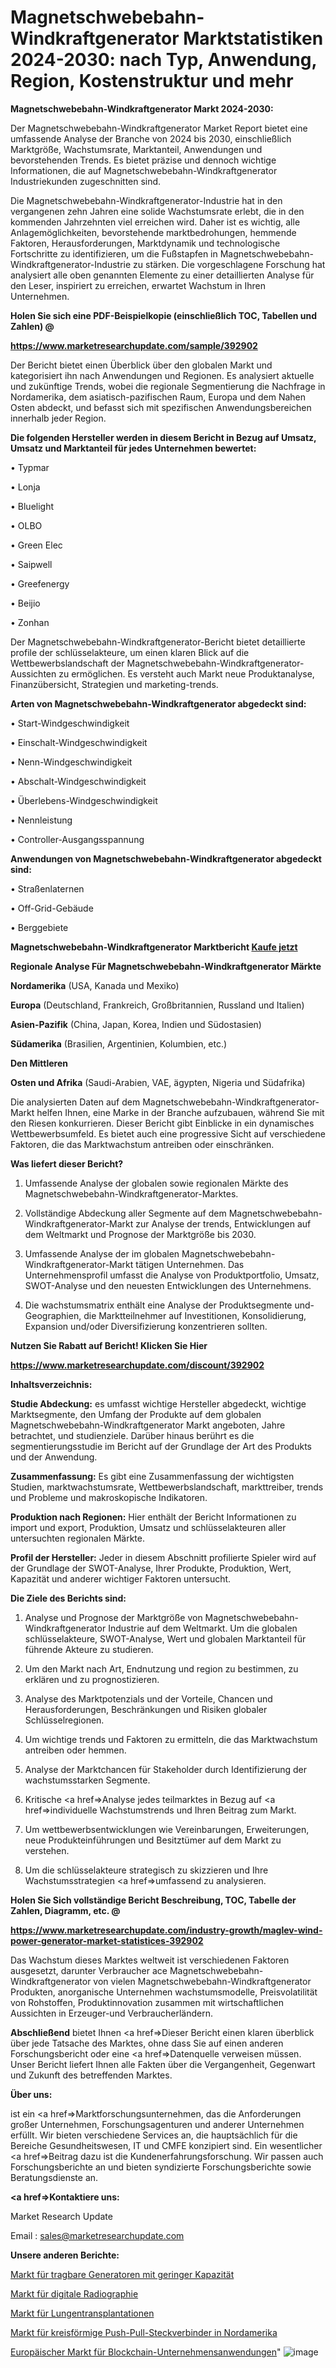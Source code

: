 # Magnetschwebebahn-Windkraftgenerator Marktstatistiken 2024-2030: nach Typ, Anwendung, Region, Kostenstruktur und mehr

<strong>Magnetschwebebahn-Windkraftgenerator Markt 2024-2030:</strong>

Der Magnetschwebebahn-Windkraftgenerator Market Report bietet eine umfassende Analyse der Branche von 2024 bis 2030, einschließlich Marktgröße, Wachstumsrate, Marktanteil, Anwendungen und bevorstehenden Trends. Es bietet präzise und dennoch wichtige Informationen, die auf Magnetschwebebahn-Windkraftgenerator Industriekunden zugeschnitten sind.

Die Magnetschwebebahn-Windkraftgenerator-Industrie hat in den vergangenen zehn Jahren eine solide Wachstumsrate erlebt, die in den kommenden Jahrzehnten viel erreichen wird. Daher ist es wichtig, alle Anlagemöglichkeiten, bevorstehende marktbedrohungen, hemmende Faktoren, Herausforderungen, Marktdynamik und technologische Fortschritte zu identifizieren, um die Fußstapfen in Magnetschwebebahn-Windkraftgenerator-Industrie zu stärken. Die vorgeschlagene Forschung hat analysiert alle oben genannten Elemente zu einer detaillierten Analyse für den Leser, inspiriert zu erreichen, erwartet Wachstum in Ihren Unternehmen.



<strong>Holen Sie sich eine PDF-Beispielkopie (einschließlich TOC, Tabellen und Zahlen) @
</strong>

<strong><a href=https://www.marketresearchupdate.com/sample/392902>

<strong>https://www.marketresearchupdate.com/sample/392902</u></font></a></strong></strong>

Der Bericht bietet einen Überblick über den globalen Markt und kategorisiert ihn nach Anwendungen und Regionen. Es analysiert aktuelle und zukünftige Trends, wobei die regionale Segmentierung die Nachfrage in Nordamerika, dem asiatisch-pazifischen Raum, Europa und dem Nahen Osten abdeckt, und befasst sich mit spezifischen Anwendungsbereichen innerhalb jeder Region.



<strong>Die folgenden Hersteller werden in diesem Bericht in Bezug auf Umsatz, Umsatz und Marktanteil für jedes Unternehmen bewertet:</strong>

• Typmar

• Lonja

• Bluelight

• OLBO

• Green Elec

• Saipwell

• Greefenergy

• Beijio

• Zonhan

Der Magnetschwebebahn-Windkraftgenerator-Bericht bietet detaillierte profile der schlüsselakteure, um einen klaren Blick auf die Wettbewerbslandschaft der Magnetschwebebahn-Windkraftgenerator-Aussichten zu ermöglichen. Es versteht auch Markt neue Produktanalyse, Finanzübersicht, Strategien und marketing-trends.



<strong>Arten von Magnetschwebebahn-Windkraftgenerator abgedeckt sind:</strong>

• Start-Windgeschwindigkeit

• Einschalt-Windgeschwindigkeit

• Nenn-Windgeschwindigkeit

• Abschalt-Windgeschwindigkeit

• Überlebens-Windgeschwindigkeit

• Nennleistung

• Controller-Ausgangsspannung



<strong>Anwendungen von Magnetschwebebahn-Windkraftgenerator abgedeckt sind:</strong>

• Straßenlaternen

• Off-Grid-Gebäude

• Berggebiete



<strong>Magnetschwebebahn-Windkraftgenerator Marktbericht <a href=https://www.marketresearchupdate.com/buynow/392902>Kaufe jetzt</a></strong>



<strong>Regionale Analyse Für Magnetschwebebahn-Windkraftgenerator Märkte</strong>



<strong>Nordamerika</strong> (USA, Kanada und Mexiko)



<strong>Europa</strong> (Deutschland, Frankreich, Großbritannien, Russland und Italien)



<strong>Asien-Pazifik</strong> (China, Japan, Korea, Indien und Südostasien)



<strong>Südamerika</strong> (Brasilien, Argentinien, Kolumbien, etc.)



<strong>Den Mittleren</strong> 

<strong>Osten und Afrika</strong> (Saudi-Arabien, VAE, ägypten, Nigeria und Südafrika)

Die analysierten Daten auf dem Magnetschwebebahn-Windkraftgenerator-Markt helfen Ihnen, eine Marke in der Branche aufzubauen, während Sie mit den Riesen konkurrieren. Dieser Bericht gibt Einblicke in ein dynamisches Wettbewerbsumfeld. Es bietet auch eine progressive Sicht auf verschiedene Faktoren, die das Marktwachstum antreiben oder einschränken.



<strong>Was liefert dieser Bericht?</strong>

1. Umfassende Analyse der globalen sowie regionalen Märkte des Magnetschwebebahn-Windkraftgenerator-Marktes.

2. Vollständige Abdeckung aller Segmente auf dem Magnetschwebebahn-Windkraftgenerator-Markt zur Analyse der trends, Entwicklungen auf dem Weltmarkt und Prognose der Marktgröße bis 2030.

3. Umfassende Analyse der im globalen Magnetschwebebahn-Windkraftgenerator-Markt tätigen Unternehmen. Das Unternehmensprofil umfasst die Analyse von Produktportfolio, Umsatz, SWOT-Analyse und den neuesten Entwicklungen des Unternehmens.

4. Die wachstumsmatrix enthält eine Analyse der Produktsegmente und-Geographien, die Marktteilnehmer auf Investitionen, Konsolidierung, Expansion und/oder Diversifizierung konzentrieren sollten.



<strong>Nutzen Sie Rabatt auf Bericht! Klicken Sie Hier
</strong>

<strong><a href=https://www.marketresearchupdate.com/discount/392902>https://www.marketresearchupdate.com/discount/392902</b></u></font></strong></a>



<strong>Inhaltsverzeichnis:</strong>



<strong>Studie Abdeckung:</strong> es umfasst wichtige Hersteller abgedeckt, wichtige Marktsegmente, den Umfang der Produkte auf dem globalen Magnetschwebebahn-Windkraftgenerator Markt angeboten, Jahre betrachtet, und studienziele. Darüber hinaus berührt es die segmentierungsstudie im Bericht auf der Grundlage der Art des Produkts und der Anwendung.



<strong>Zusammenfassung:</strong> Es gibt eine Zusammenfassung der wichtigsten Studien, marktwachstumsrate, Wettbewerbslandschaft, markttreiber, trends und Probleme und makroskopische Indikatoren.



<strong>Produktion nach Regionen:</strong> Hier enthält der Bericht Informationen zu import und export, Produktion, Umsatz und schlüsselakteuren aller untersuchten regionalen Märkte.



<strong>Profil der Hersteller:</strong> Jeder in diesem Abschnitt profilierte Spieler wird auf der Grundlage der SWOT-Analyse, Ihrer Produkte, Produktion, Wert, Kapazität und anderer wichtiger Faktoren untersucht.



<strong>Die Ziele des Berichts sind:</strong>

1) Analyse und Prognose der Marktgröße von Magnetschwebebahn-Windkraftgenerator Industrie auf dem Weltmarkt.
Um die globalen schlüsselakteure, SWOT-Analyse, Wert und globalen Marktanteil für führende Akteure zu studieren.

2) Um den Markt nach Art, Endnutzung und region zu bestimmen, zu erklären und zu prognostizieren.

3) Analyse des Marktpotenzials und der Vorteile, Chancen und Herausforderungen, Beschränkungen und Risiken globaler Schlüsselregionen.

4) Um wichtige trends und Faktoren zu ermitteln, die das Marktwachstum antreiben oder hemmen.

5) Analyse der Marktchancen für Stakeholder durch Identifizierung der wachstumsstarken Segmente.

6) Kritische <a href=>Analyse</a> jedes teilmarktes in Bezug auf <a href=>individuelle</a> Wachstumstrends und Ihren Beitrag zum Markt.

7) Um wettbewerbsentwicklungen wie Vereinbarungen, Erweiterungen, neue Produkteinführungen und Besitztümer auf dem Markt zu verstehen.

8) Um die schlüsselakteure strategisch zu skizzieren und Ihre Wachstumsstrategien <a href=>umfassend</a> zu analysieren.



<strong>Holen Sie Sich vollständige Bericht Beschreibung, TOC, Tabelle der Zahlen, Diagramm, etc. @ </strong>

<strong><a href=https://www.marketresearchupdate.com/industry-growth/maglev-wind-power-generator-market-statistices-392902>https://www.marketresearchupdate.com/industry-growth/maglev-wind-power-generator-market-statistices-392902</a></font></strong>

Das Wachstum dieses Marktes weltweit ist verschiedenen Faktoren ausgesetzt, darunter Verbraucher ace Magnetschwebebahn-Windkraftgenerator von vielen Magnetschwebebahn-Windkraftgenerator Produkten, anorganische Unternehmen wachstumsmodelle, Preisvolatilität von Rohstoffen, Produktinnovation zusammen mit wirtschaftlichen Aussichten in Erzeuger-und Verbraucherländern.



<strong>Abschließend</strong> bietet Ihnen <a href=>Dieser</a> Bericht einen klaren überblick über jede Tatsache des Marktes, ohne dass Sie auf einen anderen Forschungsbericht oder eine <a href=>Datenquelle</a> verweisen müssen. Unser Bericht liefert Ihnen alle Fakten über die Vergangenheit, Gegenwart und Zukunft des betreffenden Marktes.



<strong>Über uns:</strong>

 ist ein <a href=>Marktfors</a>chungsunternehmen, das die Anforderungen großer Unternehmen, Forschungsagenturen und anderer Unternehmen erfüllt. Wir bieten verschiedene Services an, die hauptsächlich für die Bereiche Gesundheitswesen, IT und CMFE konzipiert sind. Ein wesentlicher <a href=>Beitrag</a> dazu ist die Kundenerfahrungsforschung. Wir passen auch Forschungsberichte an und bieten syndizierte Forschungsberichte sowie Beratungsdienste an.



<strong><a href=>Kontaktiere uns:</a></strong>

Market Research Update

Email : sales@marketresearchupdate.com



<strong>Unsere anderen Berichte:</strong>

<a href=https://www.linkedin.com/pulse/low-capacity-portable-generator-market-analyzing>Markt für tragbare Generatoren mit geringer Kapazität</a>

<a href=https://www.linkedin.com/pulse/digital-radiography-market-analysis-segment>Markt für digitale Radiographie</a>

<a href=https://www.linkedin.com/pulse/lung-transplant-market-outlooks-2023-size-players>Markt für Lungentransplantationen</a>

<a href=https://www.linkedin.com/pulse/north-america-circular-push-pull-connectors-market-2023>Markt für kreisförmige Push-Pull-Steckverbinder in Nordamerika</a>

<a href=https://www.linkedin.com/pulse/europe-blockchain-enterprise-applications-market-jwo4f/>Europäischer Markt für Blockchain-Unternehmensanwendungen</a>"
![image](https://github.com/Gayatrikarjule/Market-Analysis-360/assets/97346546/9221d89a-d533-4c28-a258-73e01f57cfbe)
